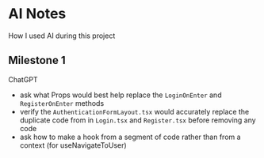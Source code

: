 # AI Notes

How I used AI during this project

## Milestone 1

ChatGPT
- ask what Props would best help replace the `LoginOnEnter` and `RegisterOnEnter` methods
- verify the `AuthenticationFormLayout.tsx` would accurately replace the duplicate code from in `Login.tsx` and `Register.tsx` before removing any code
- ask how to make a hook from a segment of code rather than from a context (for useNavigateToUser)
